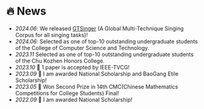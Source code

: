 # 🔥 News
- *2024.06*: We released [GTSinger](https://github.com/GTSinger/GTSinger) (A Global Multi-Technique Singing Corpus for all singing tasks)!
- *2024.06*: Selected as one of top-10 outstanding undergraduate students of the College of Computer Science and Technology.
- *2023.11*  Selected as one of top-10 outstanding undergraduate students of the Chu Kozhen Honors College.
- *2023.10*  🎉 1 paper is accepted by IEEE-TVCG!
- *2023.09*  🎉 I am awarded National Scholarship and BaoGang Etile Scholarship!
- *2023.05*  🎉 Won Second Prize in 14th CMC(Chinese Mathematics Competitions for College Students) Final!
- *2022.09*  🎉 I am awarded National Scholarship!
